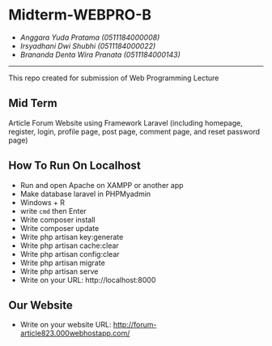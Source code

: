 # Midterm-WEBPRO-B
* _Anggara Yuda Pratama (0511184000008)_
* _Irsyadhani Dwi Shubhi (0511184000022)_
* _Brananda Denta Wira Pranata (0511184000143)_
----------------------------------------------------------------
This repo created for submission of Web Programming Lecture

## Mid Term
Article Forum Website using Framework Laravel (including homepage, register, login,  profile page, post page, comment page, and reset password page)

## How To Run On Localhost
- Run and open Apache on XAMPP or another app
- Make database laravel in PHPMyadmin
- Windows + R
- write ```cmd``` then Enter
- Write composer install
- Write composer update
- Write php artisan key:generate
- Write php artisan cache:clear
- Write php artisan config:clear
- Write php artisan migrate
- Write php artisan serve
- Write on your URL: http://localhost:8000

## Our Website
- Write on your website URL: http://forum-article823.000webhostapp.com/
